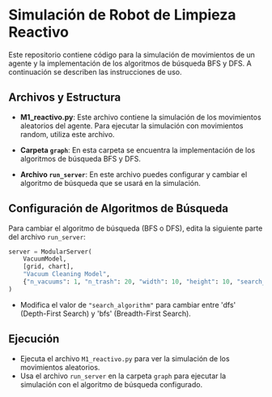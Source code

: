# Simulación de Robot de Limpieza Reactivo

Este repositorio contiene código para la simulación de movimientos de un agente y la implementación de los algoritmos de búsqueda BFS y DFS. A continuación se describen las instrucciones de uso.

## Archivos y Estructura

- **M1\_reactivo.py**: Este archivo contiene la simulación de los movimientos aleatorios del agente. Para ejecutar la simulación con movimientos random, utiliza este archivo.

- **Carpeta `graph`**: En esta carpeta se encuentra la implementación de los algoritmos de búsqueda BFS y DFS.

- **Archivo `run_server`**: En este archivo puedes configurar y cambiar el algoritmo de búsqueda que se usará en la simulación.

## Configuración de Algoritmos de Búsqueda

Para cambiar el algoritmo de búsqueda (BFS o DFS), edita la siguiente parte del archivo `run_server`:

```python
server = ModularServer(
    VacuumModel,
    [grid, chart],
    "Vacuum Cleaning Model",
    {"n_vacuums": 1, "n_trash": 20, "width": 10, "height": 10, "search_algorithm": 'dfs'}
)
```

- Modifica el valor de `"search_algorithm"` para cambiar entre 'dfs' (Depth-First Search) y 'bfs' (Breadth-First Search).

## Ejecución

- Ejecuta el archivo `M1_reactivo.py` para ver la simulación de los movimientos aleatorios.
- Usa el archivo `run_server` en la carpeta `graph` para ejecutar la simulación con el algoritmo de búsqueda configurado.

